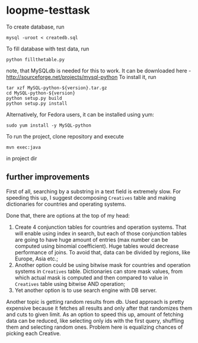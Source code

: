 # loopme-testtask

To create database, run 
```
mysql -uroot < createdb.sql
```

To fill database with test data, run 
```
python fillthetable.py
```
note, that MySQLdb is needed for this to work. 
It can be downloaded here - http://sourceforge.net/projects/mysql-python
To install it, run
```
tar xzf MySQL-python-${version}.tar.gz
cd MySQL-python-${version}
python setup.py build
python setup.py install
```
Alternatively, for Fedora users, it can be installed using yum:
```
sudo yum install -y MySQL-python
```

To run the project, clone repository and execute
```
mvn exec:java
```
in project dir

## further improvements
First of all, searching by a substring in a text field is extremely slow.
For speeding this up, I suggest decomposing `Creatives` table and making dictionaries for countries and operating systems.

Done that, there are options at the top of my head:
1. Create 4 conjunction tables for countries and operation systems.
	That will enable using index in search, but each of those conjunction tables are going to have huge amount of entries (max number can be computed using binomial coefficient).
	Huge tables would decrease performance of joins. To avoid that, data can be divided by regions, like Europe, Asia etc.;
2. Another option could be using bitwise mask for countries and operation systems in `Creatives` table. Dictionaries can store mask values, from which actual mask is computed and then compared to value in `Creatives` table using bitwise AND operation;
3. Yet another option is to use search engine with DB server.

Another topic is getting random results from db. Used approach is pretty expensive because it fetches all results and only after that randomizes them and cuts to given limit. As an option to speed this up, amount of fetching data can be reduced, like selecting only ids with the first query, shuffling them and selecting random ones. Problem here is equalizing chances of picking each Creative.

